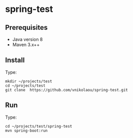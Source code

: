 # spring-test
## Prerequisites

- Java version 8
- Maven 3.x++


## Install 

Type:
````
mkdir ~/projects/test
cd ~/projects/test
git clone  https://github.com/vnikolaou/spring-test.git
````

## Run
Type:
````
cd ~/projects/test/spring-test
mvn spring-boot:run
````

